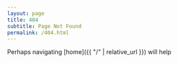 ```yaml
---
layout: page
title: 404
subtitle: Page Not Found
permalink: /404.html
---
```

Perhaps navigating [home]({{ "/" | relative_url }}) will help
